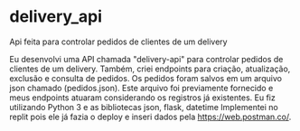 # delivery_api
Api feita para controlar pedidos de clientes de um delivery

Eu desenvolvi uma API chamada "delivery-api" para controlar pedidos de clientes de um delivery. Também, criei endpoints para criação, atualização, exclusão e consulta de pedidos. Os pedidos foram salvos em um arquivo json chamado (pedidos.json). Este arquivo foi previamente fornecido e meus endpoints atuaram considerando os registros já existentes. Eu fiz utilizando Python 3 e as bibliotecas json, flask, datetime Implementei no replit pois ele já fazia o deploy e inseri dados pela https://web.postman.co/.
